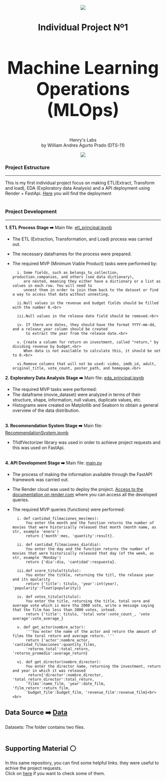 <div align="center">

![](https://camo.githubusercontent.com/35b81f213ddb0e019b3567f6982d740bb2d01ae5dd712a1537e09e826e940228/68747470733a2f2f643331757a386c77666d796e38672e636c6f756466726f6e742e6e65742f4173736574732f6c6f676f2d68656e72792d77686974652d6c672e706e67)

</div>
<div align="center">
<h1><b> 
	Individual Project Nº1 <br>
<h1>Machine Learning Operations (MLOps)</h1> </b></h1><br>
</div>



<div align="center"> Henry's Labs <br>
	 by  William Andres Agurto Prado (DTS-11) </div>

<div align="center">

![](https://user-images.githubusercontent.com/67664604/217914153-1eb00e25-ac08-4dfa-aaf8-53c09038f082.png)

</div>

### **Project Estructure**

------------
This is my first individual project focus on making ETL(Extract, Transform and load), EDA (Exploratory data Analysis) and 
a API deployment using Render + FastApi. [Here](https://api-ml-98n4.onrender.com/docs) you will find the deployment<br><br>

### **Project Development**

------------
**1. ETL Process Stage ➡️**
Main file: [etl_principal.ipynb](https://github.com/WilliamAgurto/PI_01/blob/main/ETL.ipynb)
- The ETL (Extraction, Transformation, and Load) process was carried out.
- The necessary dataframes for the process were prepared.
- The required MVP (Minimum Viable Product) tasks were performed by:<br>

		i. Some fields, such as belongs_to_collection, production_companies, and others (see data dictionary),
           are nested, meaning they either have a dictionary or a list as values in each row. You will need to
           unnest them in order to join them back to the dataset or find a way to access that data without unnesting.

		ii.Null values in the revenue and budget fields should be filled with the number 0.<br>
	
		iii.Null values in the release date field should be removed.<br>
	
		iv. If there are dates, they should have the format YYYY-mm-dd, and a release_year column should be created
            to extract the year from the release date.<br>
	
		v. Create a column for return on investment, called "return," by dividing revenue by budget.<br>
           When data is not available to calculate this, it should be set to 0.<br>
        
        vi.Remove columns that will not be used: video, imdb_id, adult, original_title, vote_count, poster_path, and homepage.<br>

**2. Exploratory Data Analysis Stage ➡️** Main file: [eda_principal.ipynb](https://github.com/WilliamAgurto/PI_01/blob/main/EDA.ipynb)

- The required MVP tasks were performed:
- The dataframe (movie_dataset) were analyzed in terms of their structure, shape, information, null values, duplicate values, etc.
- Histograms were created on Matplotlib and Seaborn to obtain a general overview of the data distribution.<br><br>

**3. Recommendation System Stage ➡️**
Main file: [RecommendationSystem.ipynb](https://github.com/WilliamAgurto/PI_01/blob/main/RecomendationSystem.ipynb)
-  TfidfVectorizer library was used in order to achieve project requests and this was used on FastApi.<br><br>

**4. API Development Stage ➡️**
Main file: [main.py](https://github.com/WilliamAgurto/PI_01/blob/main/FirstApi/main.py)
- The process of making the information available through the FastAPI framework was carried out.
- The Render cloud was used to deploy the project.
[Access to the documentation on render.com](http://127.0.0.1:8000/docs#/default/return__return__movie__get) where you can access all the developed queries.

- The required MVP queries (functions) were performed:<br>

		i. def cantidad_filmaciones_mes(mes):
            You enter the month and the function returns the number of movies that were historically released that month (month name, as str, example 'enero')
            return {'month':mes, 'quantity':result}.

        ii. def cantidad_filmaciones_dia(dia):
            You enter the day and the function returns the number of movies that were historically released that day (of the week, as str, example 'Monday')
            return {'dia':dia, 'cantidad':respuesta}.

        iii.def score_titulo(titulo):
            You enter the titkle, returning the titl, the release year and its opularity
            return {'title': titulo, 'year':int(year), 'popularity':float(popularity)} 

        iv. def votos_titulo(titulo):
            You enter the title, returning the title, total vore and average vote which is more tha 2000 vote, write a message saying that the film has less than 2000 votes, intead.
            return {'title': titulo, 'total vote':vote_count_, 'vote average':vote_average_}

        v. def get_actor(nombre_actor):
            '''You enter the name of the actor and return the amount of films the toral return and average return. '''
            return {'actor':nombre_actor, 'cantidad_filmaciones':quantity_films, 
            'retorno_total':total_return, 'retorno_promedio':average_return}

        vi. def get_director(nombre_director):
            You enter the director name, returning the investment, return and year in which it was released
             return{'director':nombre_director, 'total_return_director':total_return, 
            'films':name_film, 'year':date_film, 'film_retorn':return_film, 
            'budget_film':budget_film, 'revenue_film':revenue_film}<br><br>

**Data Source  ➡️** [Data](https://github.com/WilliamAgurto/PI_01/tree/main/datasets)
------------

Datasets: The folder contains two files.<br><br>

**Supporting Material ⚪** 
------------

In this same repository, you can find some helpful links. they were useful to achive the project requests.<br>
Click on [here](https://github.com/WilliamAgurto/PI_01/blob/main/SupportingMaterial.md) if you want to check some of them.
